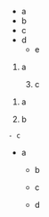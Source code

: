 
- a
 - b
  - c
   - d
      - e

<!-- -->

1. a

    3. c

<!-- -->

1. a

  2. b

    - c

<!-- -->

- a

    - b

    - c

    - d
